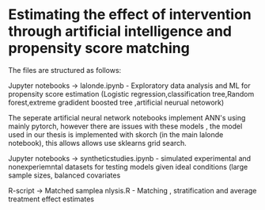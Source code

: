 # Estimating the effect of intervention through artificial intelligence and propensity score matching
 
<p> The files are structured as follows: </p>

<p> Jupyter notebooks -> lalonde.ipynb - Exploratory data analysis and ML for propensity score estimation (Logistic regression,classification tree,Random forest,extreme gradident boosted tree ,artificial neurual netowork) </p>

<p>The seperate artificial neural network notebooks implement ANN's using mainly pytorch, however there are issues with these models , the model used in our thesis is implemented with skorch (in the main lalonde notebook), this allows allows use sklearns grid search. </p>

<p> Jupyter notebooks -> syntheticstudies.ipynb - simulated experimental and nonexperiemntal datasets for testing models given ideal conditions (large sample sizes, balanced covariates </p> 
<p> R-script -> Matched samplea nlysis.R - Matching , stratification and average treatment effect estimates  </p>
